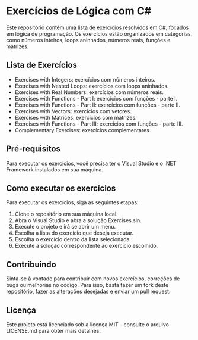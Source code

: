 # Exercícios de Lógica com C#

Este repositório contém uma lista de exercícios resolvidos em C#, focados em lógica de programação. Os exercícios estão organizados em categorias, como números inteiros, loops aninhados, números reais, funções e matrizes.

## Lista de Exercícios

- Exercises with Integers: exercícios com números inteiros.
- Exercises with Nested Loops: exercícios com loops aninhados.
- Exercises with Real Numbers: exercícios com números reais.
- Exercises with Functions - Part I: exercícios com funções - parte I.
- Exercises with Functions - Part II: exercícios com funções - parte II.
- Exercises with Vectors: exercícios com vetores.
- Exercises with Matrices: exercícios com matrizes.
- Exercises with Functions - Part III: exercícios com funções - parte III.
- Complementary Exercises: exercícios complementares.

## Pré-requisitos

Para executar os exercícios, você precisa ter o Visual Studio e o .NET Framework instalados em sua máquina.

## Como executar os exercícios

Para executar os exercícios, siga as seguintes etapas:

1. Clone o repositório em sua máquina local.
2. Abra o Visual Studio e abra a solução Exercises.sln.
3. Execute o projeto e irá se abrir um menu.
4. Escolha a lista do exercício que deseja executar.
5. Escolha o exercício dentro da lista selecionada.
6. Execute a solução correspondente ao exercício escolhido.

## Contribuindo

Sinta-se à vontade para contribuir com novos exercícios, correções de bugs ou melhorias no código. Para isso, basta fazer um fork deste repositório, fazer as alterações desejadas e enviar um pull request.

## Licença

Este projeto está licenciado sob a licença MIT - consulte o arquivo LICENSE.md para obter mais detalhes.
